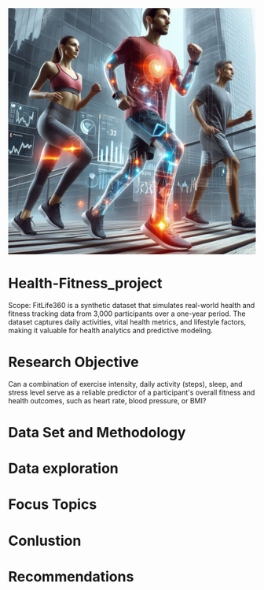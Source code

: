 <img src="images/Predictive Health_ Can a combination of exercise intensity, daily activity (steps.png" alt="Image description" width="1500" height="500">

# Health-Fitness_project
Scope:
FitLife360 is a synthetic dataset that simulates real-world health and fitness tracking data from 3,000 participants over a one-year period. The dataset captures daily activities, vital health metrics, and lifestyle factors, making it valuable for health analytics and predictive modeling.

# Research Objective
Can a combination of exercise intensity, daily activity (steps), sleep, and stress level serve as a reliable predictor of a participant's overall fitness and health outcomes, such as heart rate, blood pressure, or BMI?

# Data Set and Methodology

# Data exploration

# Focus Topics

# Conlustion

# Recommendations